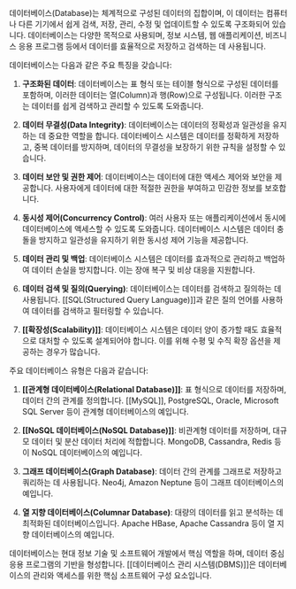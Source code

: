 데이터베이스(Database)는 체계적으로 구성된 데이터의 집합이며, 이 데이터는 컴퓨터나 다른 기기에서 쉽게 검색, 저장, 관리, 수정 및 업데이트할 수 있도록 구조화되어 있습니다. 데이터베이스는 다양한 목적으로 사용되며, 정보 시스템, 웹 애플리케이션, 비즈니스 응용 프로그램 등에서 데이터를 효율적으로 저장하고 검색하는 데 사용됩니다.

데이터베이스는 다음과 같은 주요 특징을 갖습니다:

1. **구조화된 데이터**: 데이터베이스는 표 형식 또는 테이블 형식으로 구성된 데이터를 포함하며, 이러한 데이터는 열(Column)과 행(Row)으로 구성됩니다. 이러한 구조는 데이터를 쉽게 검색하고 관리할 수 있도록 도와줍니다.

2. **데이터 무결성(Data Integrity)**: 데이터베이스는 데이터의 정확성과 일관성을 유지하는 데 중요한 역할을 합니다. 데이터베이스 시스템은 데이터를 정확하게 저장하고, 중복 데이터를 방지하며, 데이터의 무결성을 보장하기 위한 규칙을 설정할 수 있습니다.

3. **데이터 보안 및 권한 제어**: 데이터베이스는 데이터에 대한 액세스 제어와 보안을 제공합니다. 사용자에게 데이터에 대한 적절한 권한을 부여하고 민감한 정보를 보호합니다.

4. **동시성 제어(Concurrency Control)**: 여러 사용자 또는 애플리케이션에서 동시에 데이터베이스에 액세스할 수 있도록 도와줍니다. 데이터베이스 시스템은 데이터 충돌을 방지하고 일관성을 유지하기 위한 동시성 제어 기능을 제공합니다.

5. **데이터 관리 및 백업**: 데이터베이스 시스템은 데이터를 효과적으로 관리하고 백업하여 데이터 손실을 방지합니다. 이는 장애 복구 및 비상 대응을 지원합니다.

6. **데이터 검색 및 질의(Querying)**: 데이터베이스는 데이터를 검색하고 질의하는 데 사용됩니다. [[SQL(Structured Query Language)]]과 같은 질의 언어를 사용하여 데이터를 검색하고 필터링할 수 있습니다.

7. **[[확장성(Scalability)]]**: 데이터베이스 시스템은 데이터 양이 증가할 때도 효율적으로 대처할 수 있도록 설계되어야 합니다. 이를 위해 수평 및 수직 확장 옵션을 제공하는 경우가 많습니다.

주요 데이터베이스 유형은 다음과 같습니다:

1. **[[관계형 데이터베이스(Relational Database)]]**: 표 형식으로 데이터를 저장하며, 데이터 간의 관계를 정의합니다. [[MySQL]], PostgreSQL, Oracle, Microsoft SQL Server 등이 관계형 데이터베이스의 예입니다.

2. **[[NoSQL 데이터베이스(NoSQL Database)]]**: 비관계형 데이터를 저장하며, 대규모 데이터 및 분산 데이터 처리에 적합합니다. MongoDB, Cassandra, Redis 등이 NoSQL 데이터베이스의 예입니다.

3. **그래프 데이터베이스(Graph Database)**: 데이터 간의 관계를 그래프로 저장하고 쿼리하는 데 사용됩니다. Neo4j, Amazon Neptune 등이 그래프 데이터베이스의 예입니다.

4. **열 지향 데이터베이스(Columnar Database)**: 대량의 데이터를 읽고 분석하는 데 최적화된 데이터베이스입니다. Apache HBase, Apache Cassandra 등이 열 지향 데이터베이스의 예입니다.

데이터베이스는 현대 정보 기술 및 소프트웨어 개발에서 핵심 역할을 하며, 데이터 중심 응용 프로그램의 기반을 형성합니다. [[데이터베이스 관리 시스템(DBMS)]]은 데이터베이스의 관리와 액세스를 위한 핵심 소프트웨어 구성 요소입니다.